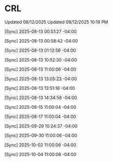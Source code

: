 # CRL
Updated 08/12/2025
Updated 08/12/2025 10:19 PM

[Sync] 2025-08-13 00:51:27 -04:00

[Sync] 2025-08-13 00:58:42 -04:00

[Sync] 2025-08-13 01:12:56 -04:00

[Sync] 2025-08-13 10:52:30 -04:00

[Sync] 2025-08-13 11:00:06 -04:00

[Sync] 2025-08-13 13:05:23 -04:00

[Sync] 2025-08-13 13:51:16 -04:00

[Sync] 2025-08-13 14:34:58 -04:00

[Sync] 2025-08-15 11:00:04 -04:00

[Sync] 2025-08-17 11:00:04 -04:00

[Sync] 2025-09-29 10:24:37 -04:00

[Sync] 2025-09-30 11:00:06 -04:00

[Sync] 2025-10-02 11:00:06 -04:00

[Sync] 2025-10-04 11:00:06 -04:00
